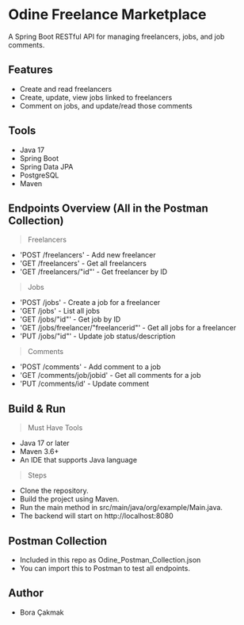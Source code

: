 # Odine Freelance Marketplace

A Spring Boot RESTful API for managing freelancers, jobs, and job comments.

## Features

-  Create and read freelancers
-  Create, update, view jobs linked to freelancers
-  Comment on jobs, and update/read those comments

## Tools

- Java 17
- Spring Boot
- Spring Data JPA
- PostgreSQL
- Maven

## Endpoints Overview (All in the Postman Collection)

> Freelancers
- 'POST /freelancers' - Add new freelancer
- 'GET /freelancers' - Get all freelancers
- 'GET /freelancers/"id"' - Get freelancer by ID

> Jobs
- 'POST /jobs' - Create a job for a freelancer
- 'GET /jobs' - List all jobs
- 'GET /jobs/"id"' - Get job by ID
- 'GET /jobs/freelancer/"freelancerid"' - Get all jobs for a freelancer
- 'PUT /jobs/"id"' - Update job status/description

> Comments
- 'POST /comments' - Add comment to a job
- 'GET /comments/job/jobid' - Get all comments for a job
- 'PUT /comments/id' - Update comment

## Build & Run

> Must Have Tools
- Java 17 or later
- Maven 3.6+
- An IDE that supports Java language

> Steps
- Clone the repository.
- Build the project using Maven.
- Run the main method in src/main/java/org/example/Main.java.
- The backend will start on http://localhost:8080

## Postman Collection

- Included in this repo as Odine_Postman_Collection.json
- You can import this to Postman to test all endpoints.


## Author
- Bora Çakmak
